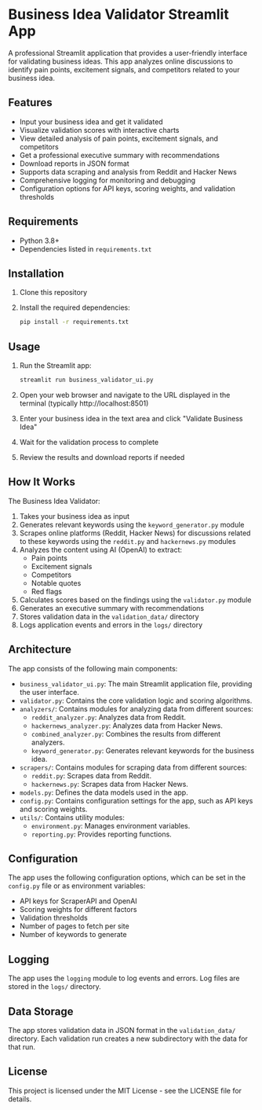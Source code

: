 # Business Idea Validator Streamlit App

A professional Streamlit application that provides a user-friendly interface for validating business ideas. This app analyzes online discussions to identify pain points, excitement signals, and competitors related to your business idea.

## Features

-   Input your business idea and get it validated
-   Visualize validation scores with interactive charts
-   View detailed analysis of pain points, excitement signals, and competitors
-   Get a professional executive summary with recommendations
-   Download reports in JSON format
-   Supports data scraping and analysis from Reddit and Hacker News
-   Comprehensive logging for monitoring and debugging
-   Configuration options for API keys, scoring weights, and validation thresholds

## Requirements

-   Python 3.8+
-   Dependencies listed in `requirements.txt`

## Installation

1.  Clone this repository
2.  Install the required dependencies:

    ```bash
    pip install -r requirements.txt
    ```

## Usage

1.  Run the Streamlit app:

    ```bash
    streamlit run business_validator_ui.py
    ```

2.  Open your web browser and navigate to the URL displayed in the terminal (typically http://localhost:8501)

3.  Enter your business idea in the text area and click "Validate Business Idea"

4.  Wait for the validation process to complete

5.  Review the results and download reports if needed

## How It Works

The Business Idea Validator:

1.  Takes your business idea as input
2.  Generates relevant keywords using the `keyword_generator.py` module
3.  Scrapes online platforms (Reddit, Hacker News) for discussions related to these keywords using the `reddit.py` and `hackernews.py` modules
4.  Analyzes the content using AI (OpenAI) to extract:
    -   Pain points
    -   Excitement signals
    -   Competitors
    -   Notable quotes
    -   Red flags
5.  Calculates scores based on the findings using the `validator.py` module
6.  Generates an executive summary with recommendations
7.  Stores validation data in the `validation_data/` directory
8.  Logs application events and errors in the `logs/` directory

## Architecture

The app consists of the following main components:

-   `business_validator_ui.py`: The main Streamlit application file, providing the user interface.
-   `validator.py`: Contains the core validation logic and scoring algorithms.
-   `analyzers/`: Contains modules for analyzing data from different sources:
    -   `reddit_analyzer.py`: Analyzes data from Reddit.
    -   `hackernews_analyzer.py`: Analyzes data from Hacker News.
    -   `combined_analyzer.py`: Combines the results from different analyzers.
    -   `keyword_generator.py`: Generates relevant keywords for the business idea.
-   `scrapers/`: Contains modules for scraping data from different sources:
    -   `reddit.py`: Scrapes data from Reddit.
    -   `hackernews.py`: Scrapes data from Hacker News.
-   `models.py`: Defines the data models used in the app.
-   `config.py`: Contains configuration settings for the app, such as API keys and scoring weights.
-   `utils/`: Contains utility modules:
    -   `environment.py`: Manages environment variables.
    -   `reporting.py`: Provides reporting functions.

## Configuration

The app uses the following configuration options, which can be set in the `config.py` file or as environment variables:

-   API keys for ScraperAPI and OpenAI
-   Scoring weights for different factors
-   Validation thresholds
-   Number of pages to fetch per site
-   Number of keywords to generate

## Logging

The app uses the `logging` module to log events and errors. Log files are stored in the `logs/` directory.

## Data Storage

The app stores validation data in JSON format in the `validation_data/` directory. Each validation run creates a new subdirectory with the data for that run.

## License

This project is licensed under the MIT License - see the LICENSE file for details.
